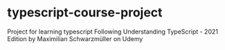 # typescript-course-project
Project for learning typescript
Following Understanding TypeScript - 2021 Edition by Maximilian Schwarzmüller on Udemy

